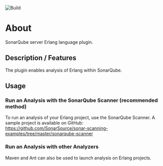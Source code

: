 ![Build](https://github.com/evolution-gaming/sonar-erlang/workflows/Build/badge.svg?branch=master)

# About

SonarQube server Erlang language plugin.

## Description / Features
The plugin enables analysis of Erlang within SonarQube.

## Usage

### Run an Analysis with the SonarQube Scanner (recommended method)
To run an analysis of your Erlang project, use the SonarQube Scanner.
A sample project is available on GitHub: https://github.com/SonarSource/sonar-scanning-examples/tree/master/sonarqube-scanner
### Run an Analysis with other Analyzers
Maven and Ant can also be used to launch analysis on Erlang projects.

